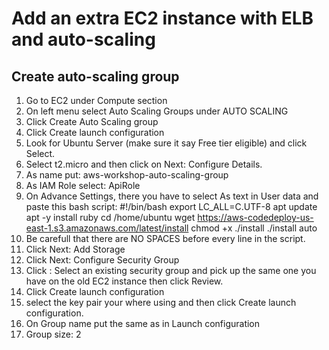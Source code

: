 
# Add an extra EC2 instance with ELB and auto-scaling


## Create auto-scaling group
1. Go to EC2 under Compute section
2. On left menu select Auto Scaling Groups under AUTO SCALING
3. Click Create Auto Scaling group
4. Click Create launch configuration
5. Look for Ubuntu Server (make sure it say Free tier eligible) and click Select.
6. Select t2.micro and then click on Next: Configure Details.
7. As name put: aws-workshop-auto-scaling-group
8. As IAM Role select: ApiRole
9. On Advance Settings, there you have to select As text in User data and paste this bash script:
    #!/bin/bash
    export LC_ALL=C.UTF-8
    apt update
    apt -y install ruby
    cd /home/ubuntu
    wget https://aws-codedeploy-us-east-1.s3.amazonaws.com/latest/install
    chmod +x ./install
    ./install auto
10. Be carefull that there are NO SPACES before every line in the script.
11. Click Next: Add Storage
12. Click Next: Configure Security Group
13. Click : Select an existing security group and pick up the same one you have on the old EC2 instance then click Review.
14. Click Create launch configuration
15. select the key pair your where using and then click Create launch configuration.
16. On Group name put the same as in Launch configuration
17. Group size: 2